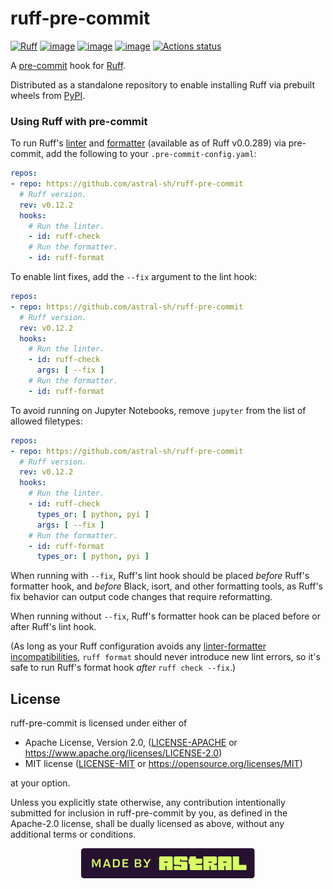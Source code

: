 # ruff-pre-commit

[![Ruff](https://img.shields.io/endpoint?url=https://raw.githubusercontent.com/astral-sh/ruff/main/assets/badge/v2.json)](https://github.com/astral-sh/ruff)
[![image](https://img.shields.io/pypi/v/ruff/0.12.2.svg)](https://pypi.python.org/pypi/ruff)
[![image](https://img.shields.io/pypi/l/ruff/0.12.2.svg)](https://pypi.python.org/pypi/ruff)
[![image](https://img.shields.io/pypi/pyversions/ruff/0.12.2.svg)](https://pypi.python.org/pypi/ruff)
[![Actions status](https://github.com/astral-sh/ruff-pre-commit/workflows/main/badge.svg)](https://github.com/astral-sh/ruff-pre-commit/actions)

A [pre-commit](https://pre-commit.com/) hook for [Ruff](https://github.com/astral-sh/ruff).

Distributed as a standalone repository to enable installing Ruff via prebuilt wheels from
[PyPI](https://pypi.org/project/ruff/).

### Using Ruff with pre-commit

To run Ruff's [linter](https://docs.astral.sh/ruff/linter) and [formatter](https://docs.astral.sh/ruff/formatter)
(available as of Ruff v0.0.289) via pre-commit, add the following to your `.pre-commit-config.yaml`:

```yaml
repos:
- repo: https://github.com/astral-sh/ruff-pre-commit
  # Ruff version.
  rev: v0.12.2
  hooks:
    # Run the linter.
    - id: ruff-check
    # Run the formatter.
    - id: ruff-format
```

To enable lint fixes, add the `--fix` argument to the lint hook:

```yaml
repos:
- repo: https://github.com/astral-sh/ruff-pre-commit
  # Ruff version.
  rev: v0.12.2
  hooks:
    # Run the linter.
    - id: ruff-check
      args: [ --fix ]
    # Run the formatter.
    - id: ruff-format
```

To avoid running on Jupyter Notebooks, remove `jupyter` from the list of allowed filetypes:

```yaml
repos:
- repo: https://github.com/astral-sh/ruff-pre-commit
  # Ruff version.
  rev: v0.12.2
  hooks:
    # Run the linter.
    - id: ruff-check
      types_or: [ python, pyi ]
      args: [ --fix ]
    # Run the formatter.
    - id: ruff-format
      types_or: [ python, pyi ]
```

When running with `--fix`, Ruff's lint hook should be placed _before_ Ruff's formatter hook, and
_before_ Black, isort, and other formatting tools, as Ruff's fix behavior can output code changes
that require reformatting.

When running without `--fix`, Ruff's formatter hook can be placed before or after Ruff's lint hook.

(As long as your Ruff configuration avoids any [linter-formatter incompatibilities](https://docs.astral.sh/ruff/formatter/#conflicting-lint-rules),
`ruff format` should never introduce new lint errors, so it's safe to run Ruff's format hook _after_
`ruff check --fix`.)

## License

ruff-pre-commit is licensed under either of

- Apache License, Version 2.0, ([LICENSE-APACHE](LICENSE-APACHE) or <https://www.apache.org/licenses/LICENSE-2.0>)
- MIT license ([LICENSE-MIT](LICENSE-MIT) or <https://opensource.org/licenses/MIT>)

at your option.

Unless you explicitly state otherwise, any contribution intentionally submitted
for inclusion in ruff-pre-commit by you, as defined in the Apache-2.0 license, shall be
dually licensed as above, without any additional terms or conditions.

<div align="center">
  <a target="_blank" href="https://astral.sh" style="background:none">
    <img src="https://raw.githubusercontent.com/astral-sh/ruff/main/assets/svg/Astral.svg">
  </a>
</div>
